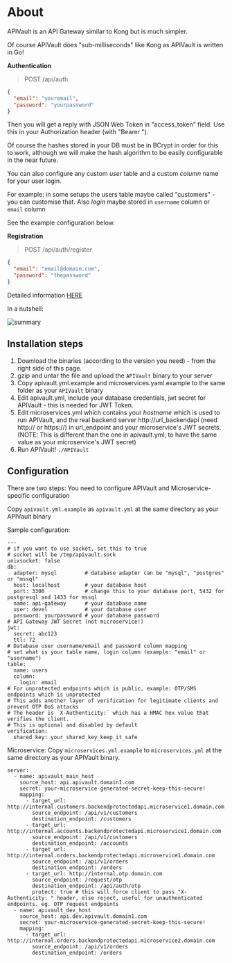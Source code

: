 # About
APIVault is an API Gateway similar to Kong but is much simpler.

Of course APIVault does "sub-milliseconds" like Kong as APIVault is written in Go!

**Authentication**

> POST /api/auth

```json
{ 
  "email": "youremail",
  "password": "yourpassword"
}
```

Then you will get a reply with JSON Web Token in "access_token" field. Use this in your Authorization header (with "Bearer ").

Of course the hashes stored in your DB must be in BCrypt in order for this to work, although we will make the hash algorithm to be easily configurable in the near future. 

You can also configure any custom *user* table and a custom *column* name for your user login.

For example: in some setups the users table maybe called "customers" - you can customise that. Also *login* maybe stored in `username` column or `email` column

See the example configuration below.

**Registration**

> POST /api/auth/register

```json
{
  "email": "email@domain.com",
  "password": "thepassword"
}
```

Detailed information [HERE](http://unrealasia.net/index.html#2019-03-22-12)

In a nutshell:

![summary](https://raw.githubusercontent.com/muhammadn/APIVault/master/API_gateway.png)

## Installation steps
1. Download the binaries (according to the version you need) - from the right side of this page.
2. gzip and untar the file and upload the `APIVault` binary to your server
3. Copy apivault.yml.example and microservices.yaml.example to the same folder as your `APIVault` binary
3. Edit apivault.yml, include your database credentials, jwt secret for APIVault - this is needed for JWT Token.
4. Edit microservices.yml which contains your *hostname* which is used to run APIVault, and the real backend server http://url_backendapi (need http:// or https://) in url_endpoint and your microservice's JWT secrets. (NOTE: This is different than the one in apivault.yml, to have the same value as your microservice's JWT secret)
5. Run APIVault! `./APIVault`

## Configuration
There are two steps: You need to configure APIVault and Microservice-specific configuration

Copy `apivault.yml.example` as `apivault.yml` at the same directory as your APIVault binary

Sample configuration:

```
---
# if you want to use socket, set this to true
# socket will be /tmp/apivault.sock
unixsocket: false
db:
  adapter: mysql         # database adapter can be "mysql", "postgres" or "mssql"
  host: localhost        # your database host
  port: 3306             # change this to your database port, 5432 for postgresql and 1433 for mssql
  name: api-gateway      # your database name
  user: devel            # your database user
  password: yourpassword # your database password
# API Gateway JWT Secret (not microservice!)
jwt:
  secret: abc123
  ttl: 72
# Database user username/email and password column mapping
# set what is your table name, login column (example: "email" or "username")
table:
  name: users
  column:
    login: email
# For unprotected endpoints which is public, example: OTP/SMS endpoints which is unprotected
# This adds another layer of verification for legitimate clients and prevent OTP DoS attacks
# The header is `X-Authenticity:` which has a HMAC hex value that verifies the client.
# This is optional and disabled by default
verification:
  shared_key: your_shared_key_keep_it_safe
```

Microservice:
Copy `microservices.yml.example` to `microservices.yml` at the same directory as your APIVault binary.

```
server:
  - name: apivault_main_host
    source_host: api.apivault.domain1.com
    secret: your-microservice-generated-secret-keep-this-secure!
    mapping:
      - target_url: http://internal.customers.backendprotectedapi.microservice1.domain.com
        source_endpoint: /api/v1/customers
        destination_endpoint: /customers
      - target_url: http://internal.accounts.backendprotectedapi.microservice1.domain.com
        source_endpoint: /api/v1/customers
        destination_endpoint: /accounts
      - target_url: http://internal.orders.backendprotectedapi.microservice1.domain.com
        source_endpoint: /api/v1/orders
        destination_endpoint: /orders
      - target_url: http://internal.otp.domain.com
        source_endpoint: /request/otp
        destination_endpoint: /api/auth/otp
        protect: true # this will force client to pass "X-Authenticity: " header, else reject, useful for unauthenticated endpoints. eg. OTP request endpoints
  - name: apivault_dev_host
    source_host: api.dev.apivault.domain1.com
    secret: your-microservice-generated-secret-keep-this-secure!
    mapping:
      - target_url: http://internal.orders.backendprotectedapi.microservice2.domain.com
        source_endpoint: /api/v1/orders
        destination_endpoint: /orders
```
